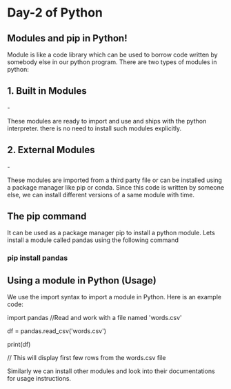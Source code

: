 # Day-2 of Python

## Modules and pip in Python!

Module is like a code library which can be used to borrow code written by somebody else in our python program. There are two types of modules in python:

<h2>1. Built in Modules </h2>-
 <p>These modules are ready to import and use and ships with the python interpreter. there is no need to install such modules explicitly.
 </p>

<h2>2. External Modules</h2>-
 <p>These modules are imported from a third party file or can be installed using a package manager like pip or conda. Since this code is written by someone else, we can install different versions of a same module with time.</p>

## The pip command

It can be used as a package manager pip to install a python module. Lets install a module called pandas using the following command

 <h3>pip install pandas</h3>

## Using a module in Python (Usage)

We use the import syntax to import a module in Python. Here is an example code:

import pandas
//Read and work with a file named 'words.csv'

df = pandas.read_csv('words.csv')

print(df)

// This will display first few rows from the words.csv file

Similarly we can install other modules and look into their documentations for usage instructions.
